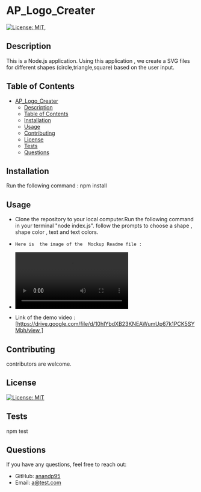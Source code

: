 

# AP_Logo_Creater

[![License: MIT](https://img.shields.io/badge/License-MIT-yellow.svg)](https://opensource.org/licenses/MIT),


## Description 
This is a   Node.js application. Using this application , we create a SVG files for different shapes (circle,triangle,square) based on the user input. 


## Table of Contents


- [AP\_Logo\_Creater](#ap_logo_creater)
  - [Description](#description)
  - [Table of Contents](#table-of-contents)
  - [Installation](#installation)
  - [Usage](#usage)
  - [Contributing](#contributing)
  - [License](#license)
  - [Tests](#tests)
  - [Questions](#questions)


## Installation

Run the following command : npm install   

## Usage


 *  Clone the repository to your local computer.Run the following command in your terminal  "node index.js". follow the prompts to choose a shape , shape color , text and text colors.   


  *     Here is  the image of the  Mockup Readme file :

  *  ![ Mockup_ Image](Assets/Images/Ap_Readme.webm)
   * Link of the demo video : [https://drive.google.com/file/d/10hIYbdXB23KNEAWumUp67k1PCK5SYMbh/view ]

 ## Contributing
  
  contributors are welcome.


## License
  
 

  [![License: MIT](https://img.shields.io/badge/License-MIT-yellow.svg)](https://opensource.org/licenses/MIT)

  ## Tests
  
  npm test

  ## Questions
  
  If you have any questions, feel free to reach out:
  
  - GitHub: [anandp95](https://github.com/anandp95)
  - Email: [a@test.com](mailto:a@test.com)